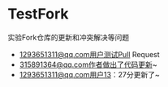 # TestFork
实验Fork仓库的更新和冲突解决等问题
+ 1293651311@qq.com用户测试Pull Request
+ 315891364@qq.com作者做出了代码更新~
+ 1293651311@qq.com用户13：27分更新了~
